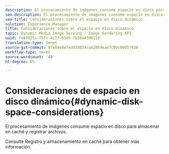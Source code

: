 ```yaml
---
description: El procesamiento de imágenes consume espacio en disco para almacenar en caché y registrar archivos.
seo-description: El procesamiento de imágenes consume espacio en disco para almacenar en caché y registrar archivos.
seo-title: Consideraciones sobre el espacio en disco dinámico
solution: Experience Manager
title: Consideraciones sobre el espacio en disco dinámico
topic: Dynamic Media Image Serving - Image Rendering API
uuid: fe8fd251-75fc-4c27-b58e-7b39a4f00118
translation-type: tm+mt
source-git-commit: 97a84e8e7edd3d834ca42069eae7c09c00d57938
workflow-type: tm+mt
source-wordcount: '49'
ht-degree: 0%

---
```



# Consideraciones de espacio en disco dinámico{#dynamic-disk-space-considerations}

El procesamiento de imágenes consume espacio en disco para almacenar en caché y registrar archivos.

Consulte Registro y almacenamiento en caché para obtener más información.
